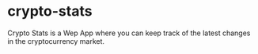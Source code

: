 # crypto-stats
 Crypto Stats is a Wep App where you can keep track of the latest changes in the cryptocurrency market.
